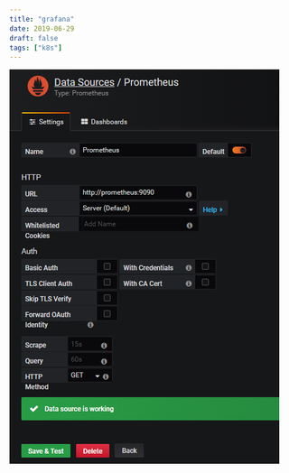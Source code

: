 ```yaml
---
title: "grafana"
date: 2019-06-29
draft: false
tags: ["k8s"]
---
```


![](assets/markdown-img-paste-20190611101340646.png)
